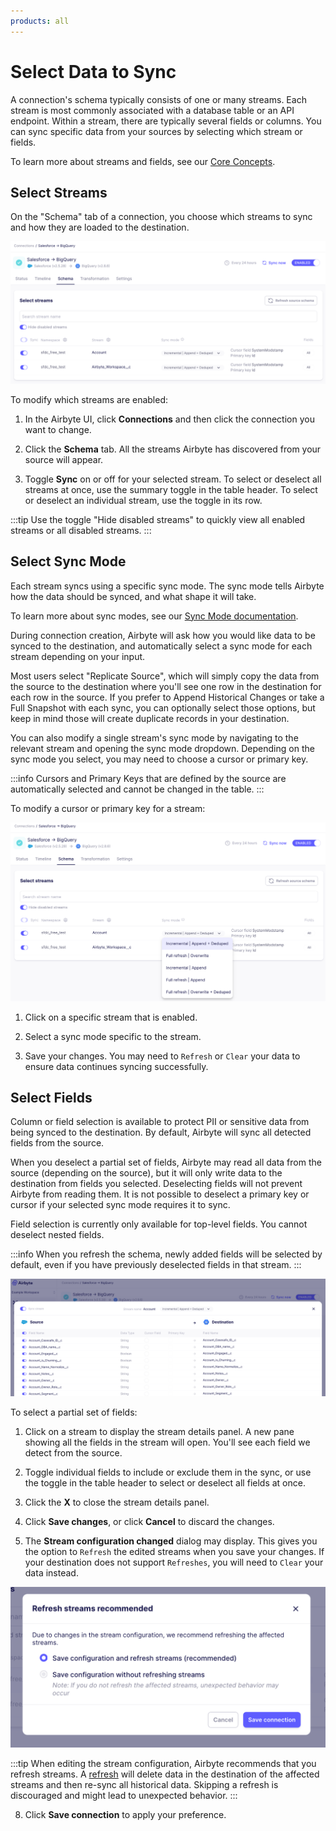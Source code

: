 ```yaml
---
products: all
---
```


# Select Data to Sync

A connection's schema typically consists of one or many streams. Each stream is most commonly associated with a database table or an API endpoint. Within a stream, there are typically several fields or columns. You can sync specific data from your sources by selecting which stream or fields.

To learn more about streams and fields, see our [Core Concepts](/using-airbyte/core-concepts/). 

## Select Streams

On the "Schema" tab of a connection, you choose which streams to sync and how they are loaded to the destination. 

![Enabled Streams](./assets/enabled-streams.png)

To modify which streams are enabled:

1. In the Airbyte UI, click **Connections** and then click the connection you want to change.

2. Click the **Schema** tab. All the streams Airbyte has discovered from your source will appear. 

3. Toggle **Sync** on or off for your selected stream. To select or deselect all streams at once, use the summary toggle in the table header. To select or deselect an individual stream, use the toggle in its row. 

:::tip
Use the toggle "Hide disabled streams" to quickly view all enabled streams or all disabled streams. 
::: 

## Select Sync Mode

Each stream syncs using a specific sync mode. The sync mode tells Airbyte how the data should be synced, and what shape it will take. 

To learn more about sync modes, see our [Sync Mode documentation](/using-airbyte/core-concepts/sync-modes/). 

During connection creation, Airbyte will ask how you would like data to be synced to the destination, and automatically select a sync mode for each stream depending on your input. 

Most users select "Replicate Source", which will simply copy the data from the source to the destination where you'll see one row in the destination for each row in the source. If you prefer to Append Historical Changes or take a Full Snapshot with each sync, you can optionally select those options, but keep in mind those will create duplicate records in your destination. 

You can also modify a single stream's sync mode by navigating to the relevant stream and opening the sync mode dropdown. Depending on the sync mode you select, you may need to choose a cursor or primary key.

:::info
Cursors and Primary Keys that are defined by the source are automatically selected and cannot be changed in the table.
:::

To modify a cursor or primary key for a stream:

![Select Sync Mode](./assets/select-sync-mode.png)

1. Click on a specific stream that is enabled.

2. Select a sync mode specific to the stream.

3. Save your changes. You may need to `Refresh` or `Clear` your data to ensure data continues syncing successfully.

## Select Fields

Column or field selection is available to protect PII or sensitive data from being synced to the destination. By default, Airbyte will sync all detected fields from the source.

When you deselect a partial set of fields, Airbyte may read all data from the source (depending on the source), but it will only write data to the destination from fields you selected. Deselecting fields will not prevent Airbyte from reading them. It is not possible to deselect a primary key or cursor if your selected sync mode requires it to sync.

Field selection is currently only available for top-level fields. You cannot deselect nested fields.

:::info
When you refresh the schema, newly added fields will be selected by default, even if you have previously deselected fields in that stream.
:::

![Field Selection](./assets/field-selection.png)

To select a partial set of fields:

1. Click on a stream to display the stream details panel. A new pane showing all the fields in the stream will open. You'll see each field we detect from the source.

2. Toggle individual fields to include or exclude them in the sync, or use the toggle in the table header to select or deselect all fields at once.

5. Click the **X** to close the stream details panel.

6. Click **Save changes**, or click **Cancel** to discard the changes.

7. The **Stream configuration changed** dialog may display. This gives you the option to `Refresh` the edited streams when you save your changes. If your destination does not support `Refreshes`, you will need to `Clear` your data instead.

![Refresh Modal](./assets/refresh-modal.png)

:::tip
When editing the stream configuration, Airbyte recommends that you refresh streams. A [refresh](/operator-guides/refreshes.md) will delete data in the destination of the affected streams and then re-sync all historical data. Skipping a refresh is discouraged and might lead to unexpected behavior.
:::

8. Click **Save connection** to apply your preference.